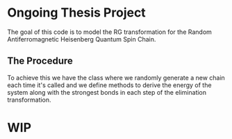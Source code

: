# Ongoing Thesis Project

The goal of this code is to model the RG transformation for the Random Antiferromagnetic Heisenberg Quantum Spin Chain.

## The Procedure

To achieve this we have the class where we randomly generate a new chain each time it's called and we define methods to derive the energy of the system along with the strongest bonds in each step of the elimination transformation.

# WIP
